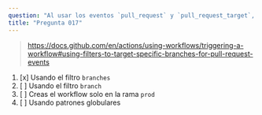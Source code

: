 ```yaml
---
question: "Al usar los eventos `pull_request` y `pull_request_target`, ¿cómo configuras el workflow para que se ejecute solo cuando se dirija a la rama `prod`?"
title: "Pregunta 017"
---
```


> https://docs.github.com/en/actions/using-workflows/triggering-a-workflow#using-filters-to-target-specific-branches-for-pull-request-events
1. [x] Usando el filtro `branches`
1. [ ] Usando el filtro `branch`
1. [ ] Creas el workflow solo en la rama `prod`
1. [ ] Usando patrones globulares
